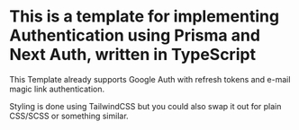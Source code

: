 # This is a template for implementing Authentication using Prisma and Next Auth, written in TypeScript

This Template already supports Google Auth with refresh tokens and e-mail magic link authentication.

Styling is done using TailwindCSS but you could also swap it out for plain CSS/SCSS or something similar.
